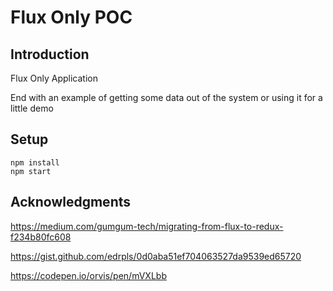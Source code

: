 # Flux Only POC

## Introduction

Flux Only Application

End with an example of getting some data out of the system or using it for a little demo

## Setup

```
npm install
npm start
```

## Acknowledgments

https://medium.com/gumgum-tech/migrating-from-flux-to-redux-f234b80fc608

https://gist.github.com/edrpls/0d0aba51ef704063527da9539ed65720

https://codepen.io/orvis/pen/mVXLbb
